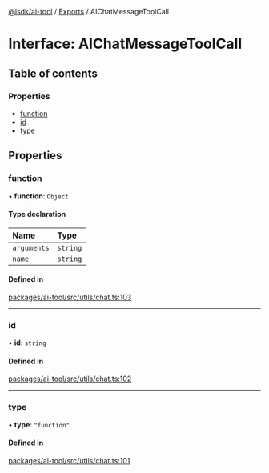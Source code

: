 [@isdk/ai-tool](../README.md) / [Exports](../modules.md) / AIChatMessageToolCall

# Interface: AIChatMessageToolCall

## Table of contents

### Properties

- [function](AIChatMessageToolCall.md#function)
- [id](AIChatMessageToolCall.md#id)
- [type](AIChatMessageToolCall.md#type)

## Properties

### function

• **function**: `Object`

#### Type declaration

| Name | Type |
| :------ | :------ |
| `arguments` | `string` |
| `name` | `string` |

#### Defined in

[packages/ai-tool/src/utils/chat.ts:103](https://github.com/isdk/ai-tool.js/blob/c2cbe6039817535b740ff3ca5f97829770039649/src/utils/chat.ts#L103)

___

### id

• **id**: `string`

#### Defined in

[packages/ai-tool/src/utils/chat.ts:102](https://github.com/isdk/ai-tool.js/blob/c2cbe6039817535b740ff3ca5f97829770039649/src/utils/chat.ts#L102)

___

### type

• **type**: ``"function"``

#### Defined in

[packages/ai-tool/src/utils/chat.ts:101](https://github.com/isdk/ai-tool.js/blob/c2cbe6039817535b740ff3ca5f97829770039649/src/utils/chat.ts#L101)
